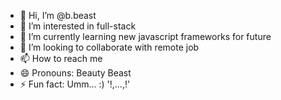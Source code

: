 - 👋 Hi, I’m @b.beast
- 👀 I’m interested in full-stack
- 🌱 I’m currently learning new javascript frameworks for future
- 💞️ I’m looking to collaborate with remote job
- 📫 How to reach me 
- 😄 Pronouns: Beauty Beast
- ⚡ Fun fact: Umm... :) '!,...,!'

<!---
yukato131/yukato131 is a ✨ special ✨ repository because its `README.md` (this file) appears on your GitHub profile.
You can click the Preview link to take a look at your changes.
--->
